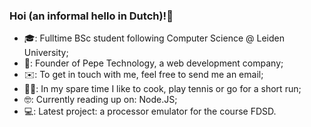 ### Hoi (an informal hello in Dutch)!👋
- 🎓: Fulltime BSc student following Computer Science @ Leiden University;
- 🏢: Founder of Pepe Technology, a web development company;
- ✉️: To get in touch with me, feel free to send me an email;
- 🏃‍♂️: In my spare time I like to cook, play tennis or go for a short run;
- 🤓: Currently reading up on: Node.JS;
- 💻: Latest project: a processor emulator for the course FDSD.
